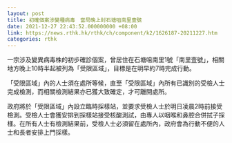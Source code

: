 ```yaml
---
layout: post
title: 初確個案涉變種病毒　當局晚上封石塘咀南里壹號
date: 2021-12-27 22:43:52.000000000 +08:00
link: https://news.rthk.hk/rthk/ch/component/k2/1626187-20211227.htm
categories: rthk
---
```


一宗涉及變異病毒株的初步確診個案，曾居住在石塘咀南里1號「南里壹號」，相關地方晚上10時半起被列為「受限區域」，目標是在明早約7時完成行動。

「受限區域」內的人士須在處所等候，直至「受限區域」內所有已識別的受檢人士完成檢測，而相關檢測結果亦已獲大致確定，才可離開處所。

政府將於「受限區域」內設立臨時採樣站，並要求受檢人士於明日凌晨2時前接受檢測。受檢人士會獲安排到採樣站接受核酸測試，由專人以咽喉和鼻腔合併拭子採樣。在所有人士有檢測結果前，受檢人士必須留在處所內，政府會為行動不便的人士和長者安排上門採樣。
